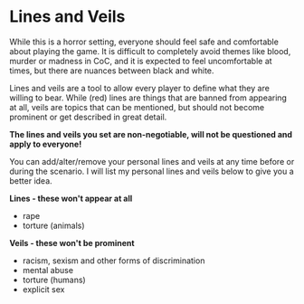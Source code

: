 # Lines and Veils
While this is a horror setting, everyone should feel safe and comfortable about playing the game. It is difficult to completely avoid themes like blood, murder or madness in CoC, and it is expected to feel uncomfortable at times, but there are nuances between black and white. 

Lines and veils are a tool to allow every player to define what they are willing to bear. While (red) lines are things that are banned from appearing at all, veils are topics that can be mentioned, but should not become prominent or get described in great detail. 

**The lines and veils you set are non-negotiable, will not be questioned and apply to everyone!** 

You can add/alter/remove your personal lines and veils at any time before or during the scenario. I will list my personal lines and veils below to give you a better idea. 

**Lines - these won't appear at all**
- rape 
- torture (animals)

**Veils - these won't be prominent**
- racism, sexism and other forms of discrimination
- mental abuse
- torture (humans)
- explicit sex
